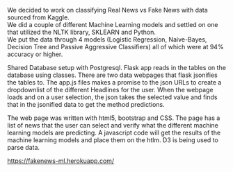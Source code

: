 We decided to work on classifying Real News vs Fake News with data sourced from Kaggle.  
We did a couple of different Machine Learning models and settled on one that utilized the NLTK library,  SKLEARN and Python.  
We put the data through 4 models (Logistic Regression, Naive-Bayes, Decision Tree and Passive Aggressive Classifiers) all of which were at 94% accuracy or higher.

Shared Database setup with Postgresql.
Flask app reads in the tables on the database using classes.  There are two data webpages that flask jsonifies the tables to.
The app.js files makes a promise to the json URLs to create a dropdownlist of the different Headlines for the user.
When the webpage loads and on a user selection, 
the json takes the selected value and finds that in the jsonified data to get the method predictions.

The web page was written with html5, bootstrap and CSS. 
The page has a list of news that the user can select and verify what the different machine learning models are predicting.
A javascript code will get the results of the machine learning models and place them on the htlm. D3 is being used to parse data.

https://fakenews-ml.herokuapp.com/